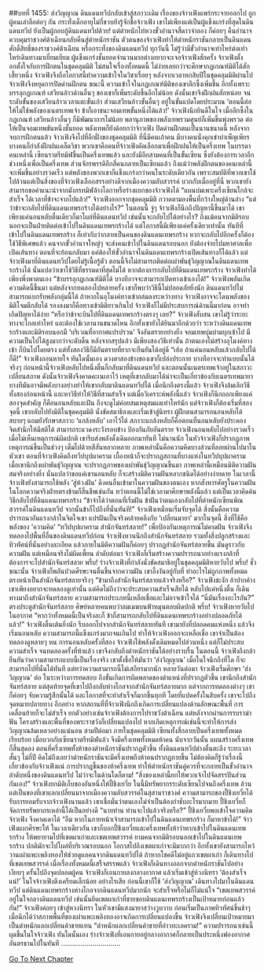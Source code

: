 ##บทที่ 1455: ส่งวิญญาณ
ดินแดนทวีปกลับเข้าสู่สภาวะเดิม
เรื่องของจ้าวเฟิงแพร่กระจายออกไป ถูกผู้คนเล่าลือต่อๆ กัน กระทั่งเด็กอายุไม่กี่ขวบยังรู้จักชื่อจ้าวเฟิง
เขาไม่เพียงแต่เป็นผู้แข็งแกร่งที่สุดในดินแดนทวีป ยังเป็นผู้กอบกู้ดินแดนทวีปด้วย!
แต่ตำหนักไท่หวงขั้วอำนาจสี่ดาวจำลอง ก็ค่อยๆ คืนอำนาจควบคุมราชวงศ์ต้าเฉียนกลับคืนสู่ตำหนักราชัน
ตัวตนของจ้าวเฟิงทำให้ตำหนักราชันกลายเป็นดินแดนศักดิ์สิทธิ์ของราชวงศ์ต้าเฉียน หรือกระทั่งของดินแดนทวีป
ทุกวันนี้ ไม่รู้ว่ามีขั้วอำนาจเท่าไหร่ต่อเท่าไหร่เดินทางมาเยี่ยมเยียม ผู้แข็งแกร่งชั้นยอดจำนวนมากต่างอยากจะเจอจ้าวเฟิงสักครั้ง
จ้าวเฟิงตั้งอกตั้งใจกับการฝึกตนในชุดคลุมมิติ ไม่สนใจเรื่องทั้งหมดนี้
ไม่ง่ายเลยกว่าจะศึกษากฎเกณฑ์มิติได้สักเสี้ยวหนึ่ง จ้าวเฟิงจึงถือโอกาสนี้ทำความเข้าใจในวิชาเรื่อยๆ
หลังจากเวลาหกสิบปีในชุดคลุมมิติผ่านไป จ้าวเฟิงจึงหยุดการปิดด่านฝึกตน
ขณะนี้ ความเข้าใจในกฎเกณฑ์มิติของเขาลึกซึ้งเพิ่มขึ้น
อีกทั้งเพราะบรรลุกฎเกณฑ์ เสวียนอ้าวด้านอื่นๆ ของเขาก็เพิ่มระดับขึ้นอีกไม่น้อย
ดังนั้นเขาจึงฝึกฝนสักหน่อย จนระดับขั้นของเสวียนอ้าวเวลาแตะขั้นเก้า ส่วนเสวียนอ้าวขั้นอื่นๆ อยู่ในขั้นแปดโดยประมาณ
‘ตอนนี้ต่อให้ไม่ใช้พลังของเนตรเทพเจ้า ข้าก็เอาชนะจอมเทพขั้นหนึ่งได้แล้ว!’
จ้าวเฟิงนึกยินดีในใจ
เมื่อลึกซึ้งในกฎเกณฑ์ เสวียนอ้าวอื่นๆ ก็มีพัฒนาการไม่น้อย พลานุภาพของพลังเทพรวมศูนย์ก็เพิ่มขึ้นพุ่งพรวด ต่อให้เป็นจอมเทพขันหนึ่งชั้นยอด พลังเทพก็ยังด้อยกว่าจ้าวเฟิง
ปิดด่านฝึกตนเป็นนานขนาดนี้ หลังจากจบการฝึกตนแล้ว จ้าวเฟิงจึงไปที่อีกฝั่งของชุดคลุมมิติ
ที่นี่มีคนเก้าคน มีบางคนนั่งคุกเข่าบำเพ็ญเพียร บางคนก็กำลังฝึกฝนเคล็ดวิชา
พวกเขาคือคนที่จ้าวเฟิงคัดเลือกมาเพื่อฝึกฝนให้เป็นครึ่งเทพ
ในบรรดาคนเหล่านี้ เซียนราตรีทมิฬขึ้นเป็นครึ่งเทพแล้ว
และยังมีอีกสามคนที่เป็นขั้นเซียน ซึ่งยังต้องการเวลาอีกช่วงหนึ่งเพื่อเป็นครึ่งเทพ
ส่วนจักรพรรดิอีกสี่คนกลายเป็นเซียนแล้ว
ถึงแม้ว่าพลังฝึกตนของคนเหล่านี้จะเพิ่มขึ้นอย่างรวดเร็ว แต่พลังของพวกเขาก็แข็งแกร่งกว่าคนในระดับเดียวกัน
เพราะสมบัติที่พวกเขาใช้ไปล้วนแต่เป็นสิ่งของที่จ้าวเฟิงเลือกสรรอย่างดีจากเมืองความลับสวรรค์
บวกกับเมื่ออยู่ที่นี่ พวกเขายังสามารถขอคำแนะนำจากมังกรทมิฬล้างโลกาหรือร่างแยกของจ้าวเฟิงได้
“แผนบ่มเพาะครึ่งเซียนใกล้จะสำเร็จ ได้เวลาที่ข้าจะจากไปแล้ว!”
จ้าวเฟิงออกจากชุดคลุมมิติ กวาดตามองพื้นที่กว้างใหญ่ด้านล่าง
“แต่ว่าข้าจะกลับไปที่ดินแดนเทพรกร้างได้อย่างไร?”
ในตอนนี้ จู่ๆ จ้าวเฟิงก็นึกถึงปัญหานี้ขึ้นมาได้
เขาเพียงแค่นอนหลับตื่นเดียวก็มาโผล่ที่ดินแดนทวีป เช่นนั้นจะกลับไปได้อย่างไร?
ถึงแม้คนจากมิติรอบนอกจะเป็นฝ่ายติดต่อเข้าไปในดินแดนเทพรกร้างได้ แต่โอกาสนี้มีเพียงแค่ครั้งเดียวเท่านั้น
ทันทีที่เข้าไปในดินแดนเทพรกร้าง ก็เท่ากับว่ากลายเป็นคนของดินแดนเทพรกร้าง หากจะกลับไปอีกครั้งก็ต้องใช้วิธีพิเศษแล้ว
คนจากขั้วอำนาจใหญ่ๆ จะส่งคนเข้าไปในดินแดนรอบนอก ยังต้องจ่ายไปมหาศาลเพื่อเปิดเส้นทาง
ตอนที่จะย้อนกลับมา แค่ต้องให้ขั้วอำนาจในดินแดนเทพรกร้างเปิดเส้นทางก็ได้แล้ว
แต่จ้าวเฟิงมาที่ดินแดนทวีปโดยไม่รู้เนื้อรู้ตัว ตอนนี้จึงไม่สามารถติดต่อเผ่าพันธุ์วิญญาณในดินแดนเทพรกร้างได้
นั่นแปลว่าเขาใช้วิธีที่ธรรมดาที่สุดไม่ได้
หากต้องการกลับไปที่ดินแดนเทพรกร้าง จ้าวเฟิงทำได้เพียงพึ่งพาตนเอง
“ข้าบรรลุกฎเกณฑ์มิติได้ บางทีอาจจะสามารถเปิดทางเข้าเองได้!”
จ้าวเฟิงพลันเกิดความคิดนี้ขึ้นมา
แต่หลังจากทดลองไปหลายครั้ง เขาก็พบว่าวิธีนี้ไม่ปลอดภัยยิ่งนัก
ดินแดนทวีปไม่สามารถแบกรับพลังกลุ่มนี้ได้ ถ้าหากในอุโมงค์ทางเข้าถล่มลงระหว่างทาง จ้าวเฟิงอาจจะโดนพลังของมิติโจมตีกลับได้
รองลงมาก็คือทางเข้ามิติยาวเกินไป จ้าวเฟิงก็ไม่มีประสบการณ์ด้านนี้มาก่อน อาจทำเกิดปัญหาได้ง่าย
“หรือว่าข้าจะบินไปที่ดินแดนเทพรกร้างตรงๆ เลย?”
จ้าวเฟิงสับสน
เขาไม่รู้ว่าระยะทางจะไกลเท่าไหร่ และต้องใช้เวลานานขนาดไหน
อีกทั้งเขายังได้ยินมาอีกด้วยว่า ระหว่างดินแดนเทพรกร้างและมิติรอบนอกมี ‘บริเวณที่อากาศแปรปรวน’ จึงอันตรายอย่างยิ่ง จอมเทพบุ่มบ่ามบุกเข้าไป มีความเป็นไปได้สูงมากว่าจะดับดิ้น
หลังจากสรุปแล้ว มีเพียงสองวิธีเท่านั้น ถ้าตนเองไม่สร้างอุโมงค์ทางเข้า ก็บินไปโดยตรง
แต่ทั้งสองวิธีก็มีอันตรายที่ยากจะยืนยันได้อยู่ดี
“เฮ้อ ถ้าแค่นอนหลับแล้วกลับไปได้ก็ดี!”
จ้าวเฟิงถอนหายใจ
ทันใดนั้นเอง ดวงตาสองข้างของเขาก็เปล่งประกาย
บางทีอาจจะทำแบบนั้นได้จริงๆ
ก่อนหน้านี้จ้าวเฟิงหลับไปหนึ่งตื่นก็กลับมาที่ดินแดนทวีป
และตอนนั้นเนตรเทพเจ้าอยู่ในสภาวะเปลี่ยนสภาพ
ดังนั้นจ้าวเฟิงจึงคาดคะเนเอาไว้ เหตุที่เขากลับมาได้น่าจะเป็นเกี่ยวข้องกับเนตรเทพมายา บางทีมันอาจมีพลังบางอย่างทำให้เขากลับมาดินแดนทวีปได้
เมื่อนึกถึงตรงนี้แล้ว จ้าวเฟิงจึงล้มเลิกวิธีทั้งสองก่อนหน้านี้ และหาวิธีทำให้วิธีที่สามสำเร็จ
แต่เมื่อวิเคราะห์พลังนี้แล้ว จ้าวเฟิงก็นึกออกเพียงแค่สองจุดสำคัญ ก็คือนอนหลับและฝัน
ถึงจะดูไม่ค่อยสมเหตุสมผลเท่าไหร่นัก แต่จ้าวเฟิงก็ต้องเริ่มที่สองจุดนี้
เขากลับไปยังมิติในชุดคลุมมิติ นั่งขัดสมาธิลงและเริ่มเข้าสู่นิทรา
ผู้ฝึกตนสามารถนอนหลับได้สบายๆ แถมยังรักษาสภาวะ ‘แกล้งหลับ’ เอาไว้ได้
สภาวะแกล้งหลับก็คือตอนที่นอนหลับยังประคองจิตสำนึกให้มีสติได้ สามารถระแวดงระวังรอบข้าง ป้องกันภัยอันตราย
จ้าวเฟิงนอนหลับไปอย่างรวดเร็ว
เมื่อไม่เห็นเหตุการณ์ผิดปกติ เขารีบส่งพลังดั้งเดิมออกมาทันที
ไม่นานนัก ในหัวจ้าวเฟิงก็ปรากฏภาพเหตุการณ์ขึ้นเป็นช่วงๆ เต็มไปด้วยสีสันหลากหลาย ภาพเหล่านั้นคือความคิดบางส่วนที่ลอยผ่านไปมาในหัวเขา
ตอนที่จ้าวเฟิงคิดถึงทวีปบุปผาคราม เบื้องหน้าก็จะปรากฏสถานที่บางแห่งในทวีปบุปผาคราม เมื่อเขานึกถึงเผ่าพันธุ์วิญญาณ จะปรากฏภาพของเผ่าพันธุ์วิญญาณขึ้นมา
ภาพเหล่านี้เหมือนมิติความฝัน สมจริงอย่างยิ่ง
นั่นแปลว่าขอแค่เขานอนหลับ ก็จะสร้างมิติความฝันหลากชนิดได้อย่างง่ายดาย
ในเวลานี้ จ้าวเฟิงยังสามารถใช้พลัง ‘สู่ห้วงฝัน’ ดึงคนอื่นเข้ามาในความฝันของตนเอง
หากสังหารศัตรูในความฝัน ในโลกความจริงฝ่ายตรงข้ามก็สิ้นชีพเช่นกัน
ทว่าตอนนี้ไม่ใช่เวลามาศึกษาพลังนี้แล้ว แต่เป็นเวลาคิดค้นวิธีกลับไปที่ดินแดนเทพรกร้าง
“ข้าจำได้ว่าตอนที่เริ่มฝัน ข้าฝันว่าตนเองกลับไปที่ตำหนักเซียนพิณสวรรค์ในดินแดนทวีป จากนั้นข้าก็ไปถึงที่นั่นทันที!”
จ้าวเฟิงเหมือนเริ่มจับจุดได้ สิ่งนั้นคือความปรารถนาอันแรงกล้าในจิตใจเขา
แปรฝันเป็นจริงคล้ายคลึงกับ ‘เปลี่ยนมายา’ มากในจุดนี้ สิ่งที่ใช้คือพลังของ ‘ความคิด’
“ทวีปบุปผาคราม สำนักจันทร์สลาย!”
เพื่อป้องกันเหตุการณ์ไม่คาดฝัน จ้าวเฟิงจึงทดลองไปพื้นที่อื่นของดินแดนทวีปก่อน
จ้าวเฟิงหวนนึกถึงสำนักจันทร์สลาย รวมทั้งสิ่งปลูกสร้างและทิวทัศน์ที่นั่นอย่างละเอียด
แล้วภายในมิติความฝันก็ค่อยๆ ปรากฏสำนักจันทร์สลายขึ้น มันดูราวกับความฝัน แต่เหมือนจริงไม่ผิดเพี้ยน
ลำดับต่อมา จ้าวเฟิงก็เริ่มสร้างความปรารถนาอย่างแรงกล้าที่ต้องการจะไปสำนักจันทร์สลาย
พรึ่บ!
ร่างจ้าวเฟิงที่กำลังนั่งขัดสมาธิอยู่ในชุดคลุมมิติหายวับไป
พรึ่บ!
ชั่วขณะนั้น จ้าวเฟิงก็พลันปวดศีรษะจนตื่นขึ้นจากความฝัน
เขาอึ้งงันอยู่กับที่ ทำอะไรไม่ถูกภาพทั้งหมดตรงหน้าเป็นสำนักจันทร์สลายจริงๆ
“ข้ามาถึงสำนักจันทร์สลายแล้วจริงหรือ?”
จ้าวเฟิงชะงัก อ้าปากค้าง
เขาเพียงอยากจะทดลองดูเท่านั้น แต่คิดไม่ถึงว่าจะประสบความสำเร็จเสียได้
หลับไปแค่หนึ่งตื่น ก็เดินทางมาถึงสำนักจันทร์สลาย
ความสามารถประเภทนี้เหลือเชื่อและไม่อาจเข้าใจได้
“นี่มันเรื่องอะไรกัน?”
ตรงประตูสำนักจันทร์สลาย ศิษย์หลายคนพบว่าลมเมฆบนฟ้าหมุนตลบผิดปกติ
พรึ่บ!
จ้าวเฟิงหายวับไปในอากาศ
“หากว่าทั้งหมดนี้เป็นจริงละก็ ข้าก็สามารถกลับไปที่ดินแดนเทพรกร้างอย่างปลอดภัยได้แล้ว!”
จ้าวเฟิงตื่นเต้นยิ่งนัก รีบออกไปจากสำนักจันทร์สลายทันที
เขามายังที่ปลอดคนแห่งหนึ่ง แล้วจึงเริ่มนอนหลับ
ความสามารถนี้แข็งแกร่งมากจนเกินไป ทำให้จ้าวเฟิงออกจะเหลือเชื่อ เขาจำเป็นต้องทดลองดูหลายๆ หน
การนอนหลับครั้งที่สอง จ้าวเฟิงใช้พลังดั้งเดิมหมดไปส่วนหนึ่ง แต่ก็ไม่ประสบความสำเร็จ
จนทดลองครั้งที่ห้าแล้ว เขาจึงกลับถึงตำหนักราชันได้อย่างราบรื่น
ในตอนนี้ จ้าวเฟิงถึงกล้ายืนยันว่าความสามารถแบบนี้เป็นเรื่องจริง เขาตั้งชื่อให้มันว่า ‘ส่งวิญญาณ’
เมื่อในใจนึกถึงที่ใด ก็จะสามารถไปที่นั่นได้ทันที
แต่ทว่าความสามารถนี้ไม่เสถียรมากนัก
หลายวันต่อมา จ้าวเฟิงเริ่มศึกษา ‘ส่งวิญญาณ’ ต่อ
ในระหว่างการทดสอบ ถึงขั้นเกิดการผิดพลาดของตำแหน่งที่ปรากฏตัวขึ้น เขานึกถึงสำนักจันทร์สลาย แต่สุดท้ายจุดที่เขาไปถึงกลับห่างไกลจากสำนักจันทร์สลายมาก
แต่จากการทดลองต่างๆ เขาก็ค่อยๆ จับความรู้สึกนั้นได้ และโอกาสที่จะทำสำเร็จก็มากขึ้นทุกที
โดยที่แปดครั้งในสิบครั้ง เขาจะไปถึงจุดหมายปลายทาง
อีกอย่าง หากสถานที่ที่จ้าวเฟิงนึกถึงเกิดการเปลี่ยนแปลงด้านลักษณะพื้นที่ การเคลื่อนย้ายก็จะไม่สำเร็จ
ยกตัวอย่างเช่นจ้าวเฟิงต้องการไปราชวังต้าเฉียน แต่หลังจากผ่านการรบราฆ่าฟัน โครงสร้างและพื้นที่ของพระราชวังก็เปลี่ยนแปลงไป
หากเกิดเหตุการณ์เช่นนี้จะทำให้การส่งวิญญาณล้มเหลวอย่างแน่นอน
สามปีต่อมา ภายในชุดคลุมมิติ เซียนทั้งสี่กลายเป็นครึ่งเทพทั้งหมดเรียบร้อย
เมื่อบวกกับเซียนราตรีทมิฬแล้ว จึงมีครึ่งเทพทั้งหมดห้าคน
นับจากวันนั้น แผนสร้างครึ่งเทพก็สิ้นสุดลง
ตอนที่ครึ่งเทพทั้งห้าของตำหนักราชันปรากฏตัวขึ้น ทั้งดินแดนทวีปต่างตื่นตะลึง
ระยะเวลาสั้นๆ ไม่กี่ปี คิดไม่ถึงเลยว่าตำหนักราชันจะมีครึ่งเทพถึงห้าคนปรากฏกายขึ้น
ไม่ต้องคิดก็รู้ว่าเรื่องนี้เกี่ยวข้องกับจ้าวเฟิงแน่
การปรากฏขึ้นของห้าครึ่งเทพ ทำให้ตำหนักราชันคู่ควรที่จะกลายเป็นขั้วอำนาจลำดับหนึ่งของดินแดนทวีป ไม่ว่าจะในด้านใดก็ตาม!
“สิ่งของเหล่านี้ยกให้พวกเจ้าไปจัดสรรปันส่วนกันเอง!”
จ้าวเฟิงยกมิติเก็บของอันหนึ่งให้ปี้ชิงเยวี่ย
ในนี้มีทรัพยากรระดับเซียนไปจนถึงครึ่งเทพ ล้วนแต่เป็นของที่เขาแลกเปลี่ยนมาจากเมืองความลับสวรรค์ในสุสานราชวงศ์
ความสามารถของปี้ชิงเยวี่ยได้รับการยอมรับจากจ้าวเฟิงนานแล้ว
เขาเชื่อมั่นว่าตนเองไม่จำเป็นต้องกำชับอะไรมากมาย ปี้ชิงเยวี่ยก็จัดการทรัพยากรเหล่านี้ได้เป็นอย่างดี
“นายท่าน ท่านจะไปแล้วจริงหรือ?”
ปี้ชิงเยวี่ยพอเข้าใจความคิดจ้าวเฟิง จึงคาดเดาได้
“อืม หากในภายหน้าเจ้าสามารถเข้าไปในดินแดนเทพรกร้าง ก็มาหาข้าได้!”
จ้าวเฟิงผงกศีรษะให้
ในเวลาเดียวกัน เขาก็บอกปี้ชิงเยวี่ยและครึ่งเทพทั้งห้าว่าหากเข้าไปในดินแดนเทพรกร้าง ให้พยายามไปที่เขตผาเก่าและเขตเทพสวรรค์
ยามคนจากมิติรอบนอกเข้าไปในดินแดนเทพรกร้าง ปกติมักจะไปโผล่ที่บริเวณรอบนอก โอกาสไปถึงเขตผาเก่าจะมีมากกว่า
อีกทั้งเขายังสามารถไหว้วานเผ่าแพะเพลิงทองให้ช่วยดูแลคนจากดินแดนทวีปได้
ถ้าหากโชคดีไม่อยู่แถวเขตผาเก่า ก็เดินทางไปที่เขตเทพสวรรค์
เมื่อเรื่องทั้งหมดนี้เสร็จสรรพแล้ว จ้าวเฟิงก็เดินทางออกจากตำหนักราชันไปอย่างเงียบๆ
ครั้นไปถึงจุดปลอดผู้คน จ้าวเฟิงก็เอนกายลงกลางอากาศ แล้วเริ่มเข้าสู่ห้วงนิทรา
‘ต้องสำเร็จแน่!’
ในใจจ้าวเฟิงตึงเครียดเล็กน้อย
อย่างไรเสีย ก่อนนี้เขาก็ใช้ ‘ส่งวิญญาณ’ เดินทางไปมาในดินแดนทวีป
แต่ดินแดนเทพรกร้างห่างไกลจากดินแดนทวีปมากนัก จะสำเร็จหรือไม่ก็ไม่แน่ใจ
“เขตเทพสวรรค์อยู่ในใจกลางดินแดนทวีป เช่นนั้นยึดเขตผาเก่าที่ชายขอบดินแดนเทพรกร้างเป็นเป้าหมายก่อนแล้วกัน!”
จ้าวเฟิงค่อยๆ เข้าสู่หวงนิทรา
ในหัวเขามีแสงมายาสว่างวูบวาบ ก่อนเริ่มเป็นภาพทิวทัศน์ขึ้นช้าๆ
เมื่อนึกได้ว่าสภาพพื้นที่ของเผ่าแพะเพลิงทองอาจเกิดการเปลี่ยนแปลงขึ้น จ้าวเฟิงจึงเปลี่ยนเป้าหมายมาเป็นตำหนักแลกเปลี่ยนค้าขายแทน
“ตำหนักแลกเปลี่ยนค้าขายที่อ่าวทะเลคราม!”
ความปรารถนาเช่นนี้ผุดขึ้นในใจจ้าวเฟิง
ทันใดนั้นเอง ร่างจ้าวเฟิงที่เอนกายอยู่กลางอากาศก็กลายเป็นประหนึ่งฟองอากาศ อันตรธานไปในทันที
..............................


[Go To Next Chapter]( ./312.md)